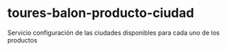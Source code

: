 # toures-balon-producto-ciudad
Servicio configuración de las ciudades disponibles para cada uno de los productos
